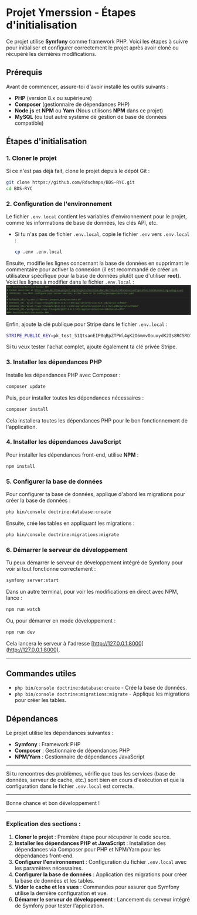 # Projet Ymerssion - Étapes d'initialisation

Ce projet utilise **Symfony** comme framework PHP. Voici les étapes à suivre pour initialiser et configurer correctement le projet après avoir cloné ou récupéré les dernières modifications.

## Prérequis

Avant de commencer, assure-toi d'avoir installé les outils suivants :

- **PHP** (version 8.x ou supérieure)
- **Composer** (gestionnaire de dépendances PHP)
- **Node.js** et **NPM** ou **Yarn** (Nous utilisons **NPM** dans ce projet)
- **MySQL** (ou tout autre système de gestion de base de données compatible)

## Étapes d'initialisation

### 1. Cloner le projet

Si ce n'est pas déjà fait, clone le projet depuis le dépôt Git :

```bash
git clone https://github.com/Rdschmps/BDS-RYC.git
cd BDS-RYC
```

### 2. Configuration de l'environnement

Le fichier `.env.local` contient les variables d'environnement pour le projet, comme les informations de base de données, les clés API, etc.

- Si tu n'as pas de fichier `.env.local`, copie le fichier `.env` vers `.env.local` :

  ```bash
  cp .env .env.local
  ```

Ensuite, modifie les lignes concernant la base de données en supprimant le commentaire pour activer la connexion (il est recommandé de créer un utilisateur spécifique pour la base de données plutôt que d'utiliser **root**). Voici les lignes à modifier dans le fichier `.env.local` :
![Image lignes du .env.local à modifier](assets/imgReadme/bddLines.png)

Enfin, ajoute la clé publique pour Stripe dans le fichier `.env.local` :

```bash
STRIPE_PUBLIC_KEY=pk_test_51QtsanEIP0qBpZTPWl4gK2O6mmvOouoydK2Is8RCSRD71DiWnPU3UWr0TwkQTCa7vQZfltDhdFPaWz8fR147wJ3c00nvjVMxMh
```

Si tu veux tester l'achat complet, ajoute également ta clé privée Stripe.

### 3. Installer les dépendances PHP

Installe les dépendances PHP avec Composer :

```bash
composer update
```

Puis, pour installer toutes les dépendances nécessaires :

```bash
composer install
```

Cela installera toutes les dépendances PHP pour le bon fonctionnement de l'application.

### 4. Installer les dépendances JavaScript

Pour installer les dépendances front-end, utilise **NPM** :

```bash
npm install
```

### 5. Configurer la base de données

Pour configurer ta base de données, applique d'abord les migrations pour créer la base de données :

```bash
php bin/console doctrine:database:create
```

Ensuite, crée les tables en appliquant les migrations :

```bash
php bin/console doctrine:migrations:migrate
```

### 6. Démarrer le serveur de développement

Tu peux démarrer le serveur de développement intégré de Symfony pour voir si tout fonctionne correctement :

```bash
symfony server:start
```

Dans un autre terminal, pour voir les modifications en direct avec NPM, lance :

```bash
npm run watch
```

Ou, pour démarrer en mode développement :

```bash
npm run dev
```

Cela lancera le serveur à l'adresse [http://127.0.0.1:8000](http://127.0.0.1:8000).

---

## Commandes utiles

- `php bin/console doctrine:database:create` - Crée la base de données.
- `php bin/console doctrine:migrations:migrate` - Applique les migrations pour créer les tables.

## Dépendances

Le projet utilise les dépendances suivantes :

- **Symfony** : Framework PHP
- **Composer** : Gestionnaire de dépendances PHP
- **NPM/Yarn** : Gestionnaire de dépendances JavaScript

---

Si tu rencontres des problèmes, vérifie que tous les services (base de données, serveur de cache, etc.) sont bien en cours d'exécution et que la configuration dans le fichier `.env.local` est correcte.

---

Bonne chance et bon développement !

---

### Explication des sections :

1. **Cloner le projet** : Première étape pour récupérer le code source.
2. **Installer les dépendances PHP et JavaScript** : Installation des dépendances via Composer pour PHP et NPM/Yarn pour les dépendances front-end.
3. **Configurer l'environnement** : Configuration du fichier `.env.local` avec les paramètres nécessaires.
4. **Configurer la base de données** : Application des migrations pour créer la base de données et les tables.
5. **Vider le cache et les vues** : Commandes pour assurer que Symfony utilise la dernière configuration et vue.
6. **Démarrer le serveur de développement** : Lancement du serveur intégré de Symfony pour tester l'application.
